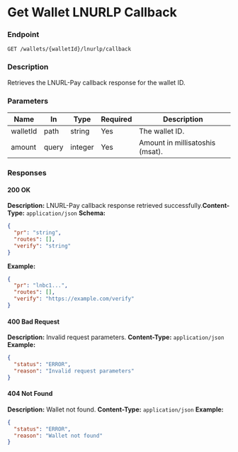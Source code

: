 # Get Wallet LNURLP Callback

### Endpoint

`GET /wallets/{walletId}/lnurlp/callback`

### Description

Retrieves the LNURL-Pay callback response for the wallet ID.

### Parameters

| Name     | In    | Type    | Required | Description                     |
| -------- | ----- | ------- | -------- | ------------------------------- |
| walletId | path  | string  | Yes      | The wallet ID.                  |
| amount   | query | integer | Yes      | Amount in millisatoshis (msat). |

### Responses

#### 200 OK

**Description:** LNURL-Pay callback response retrieved successfully.**Content-Type:** `application/json`
**Schema:**

```json
{
  "pr": "string",
  "routes": [],
  "verify": "string"
}
```

**Example:**

```json
{
  "pr": "lnbc1...",
  "routes": [],
  "verify": "https://example.com/verify"
}
```

#### 400 Bad Request

**Description:** Invalid request parameters.
**Content-Type:** `application/json`
**Example:**

```json
{
  "status": "ERROR",
  "reason": "Invalid request parameters"
}
```

#### 404 Not Found

**Description:** Wallet not found.
**Content-Type:** `application/json`
**Example:**

```json
{
  "status": "ERROR",
  "reason": "Wallet not found"
}
```
